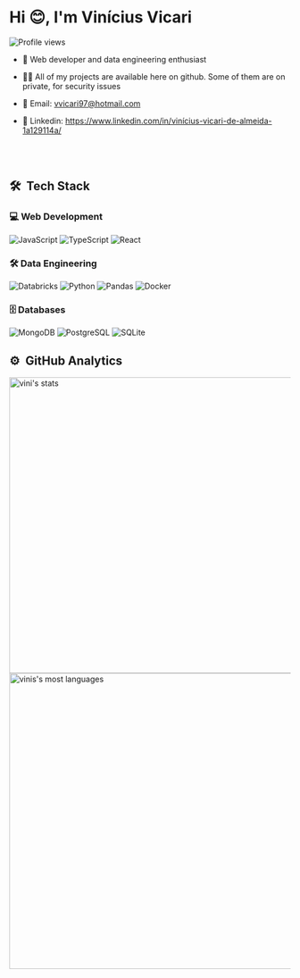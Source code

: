 <h1 align="left">Hi 😊, I'm Vinícius Vicari</h1>
<p align="left"> <img src="https://komarev.com/ghpvc/?username=vicarizzzord&color=blue" alt="Profile views" /> </p>

- 🌱 Web developer and data engineering enthusiast

- 👨‍💻 All of my projects are available here on github. Some of them are on private, for security issues

- 📩 Email: vvicari97@hotmail.com
  
- 🪪 Linkedin: https://www.linkedin.com/in/vinícius-vicari-de-almeida-1a129114a/

<br><br>

## 🛠 &nbsp;Tech Stack
### 💻 Web Development
![JavaScript](https://img.shields.io/badge/-JavaScript-F7DF1E?style=for-the-badge&logo=javascript&logoColor=black)
![TypeScript](https://img.shields.io/badge/-TypeScript-3178C6?style=for-the-badge&logo=typescript&logoColor=white)
![React](https://img.shields.io/badge/-React.js-61DAFB?style=for-the-badge&logo=react&logoColor=black)

### 🛠️ Data Engineering
![Databricks](https://img.shields.io/badge/-Databricks-E42B2B?style=for-the-badge&logo=databricks&logoColor=white)
![Python](https://img.shields.io/badge/-Python-3776AB?style=for-the-badge&logo=python&logoColor=white)
![Pandas](https://img.shields.io/badge/-Pandas-150458?style=for-the-badge&logo=pandas&logoColor=white)
![Docker](https://img.shields.io/badge/-Docker-2496ED?style=for-the-badge&logo=docker&logoColor=white)

### 🗄️ Databases
![MongoDB](https://img.shields.io/badge/-MongoDB-47A248?style=for-the-badge&logo=mongodb&logoColor=white)
![PostgreSQL](https://img.shields.io/badge/-PostgreSQL-4169E1?style=for-the-badge&logo=postgresql&logoColor=white)
![SQLite](https://img.shields.io/badge/-SQLite-4169E1?style=for-the-badge&logo=sqlite&logoColor=white)


## ⚙️ &nbsp;GitHub Analytics

<p align="left">
<img width="530em" src="https://github-readme-stats.vercel.app/api?username=vicaridev&show_icons=true&theme=vision-friendly-dark" alt="vini's stats"/>
<img width="530em" src="https://github-readme-stats.vercel.app/api/top-langs/?username=vicaridev&layout=compact&theme=vision-friendly-dark" alt="vinis's most languages"/>
</p>

<br><br>
